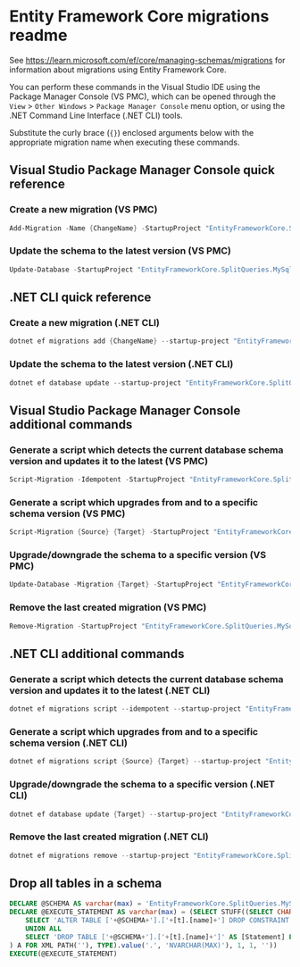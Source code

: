 # Entity Framework Core migrations readme

See <https://learn.microsoft.com/ef/core/managing-schemas/migrations> for information about migrations
using Entity Framework Core.

You can perform these commands in the Visual Studio IDE using the Package Manager Console (VS PMC), which can
be opened through the `View` > `Other Windows` > `Package Manager Console` menu option, or using the .NET
Command Line Interface (.NET CLI) tools.

Substitute the curly brace (`{}`) enclosed arguments below with the appropriate migration name when
executing these commands.

## Visual Studio Package Manager Console quick reference

### Create a new migration (VS PMC)

```powershell
Add-Migration -Name {ChangeName} -StartupProject "EntityFrameworkCore.SplitQueries.MySql.Api" -Project "EntityFrameworkCore.SplitQueries.MySql.Infrastructure"
```

### Update the schema to the latest version (VS PMC)

```powershell
Update-Database -StartupProject "EntityFrameworkCore.SplitQueries.MySql.Api" -Project "EntityFrameworkCore.SplitQueries.MySql.Infrastructure"
```

## .NET CLI quick reference

### Create a new migration (.NET CLI)

```powershell
dotnet ef migrations add {ChangeName} --startup-project "EntityFrameworkCore.SplitQueries.MySql.Api" --project "EntityFrameworkCore.SplitQueries.MySql.Infrastructure"
```

### Update the schema to the latest version (.NET CLI)

```powershell
dotnet ef database update --startup-project "EntityFrameworkCore.SplitQueries.MySql.Api" --project "EntityFrameworkCore.SplitQueries.MySql.Infrastructure"
```

## Visual Studio Package Manager Console additional commands

### Generate a script which detects the current database schema version and updates it to the latest (VS PMC)

```powershell
Script-Migration -Idempotent -StartupProject "EntityFrameworkCore.SplitQueries.MySql.Api" -Project "EntityFrameworkCore.SplitQueries.MySql.Infrastructure"
```

### Generate a script which upgrades from and to a specific schema version (VS PMC)

```powershell
Script-Migration {Source} {Target} -StartupProject "EntityFrameworkCore.SplitQueries.MySql.Api" -Project "EntityFrameworkCore.SplitQueries.MySql.Infrastructure"
```

### Upgrade/downgrade the schema to a specific version (VS PMC)

```powershell
Update-Database -Migration {Target} -StartupProject "EntityFrameworkCore.SplitQueries.MySql.Api" -Project "EntityFrameworkCore.SplitQueries.MySql.Infrastructure"
```

### Remove the last created migration (VS PMC)

```powershell
Remove-Migration -StartupProject "EntityFrameworkCore.SplitQueries.MySql.Api" -Project "EntityFrameworkCore.SplitQueries.MySql.Infrastructure"
```

## .NET CLI additional commands

### Generate a script which detects the current database schema version and updates it to the latest (.NET CLI)

```powershell
dotnet ef migrations script --idempotent --startup-project "EntityFrameworkCore.SplitQueries.MySql.Api" --project "EntityFrameworkCore.SplitQueries.MySql.Infrastructure"
```

### Generate a script which upgrades from and to a specific schema version (.NET CLI)

```powershell
dotnet ef migrations script {Source} {Target} --startup-project "EntityFrameworkCore.SplitQueries.MySql.Api" --project "EntityFrameworkCore.SplitQueries.MySql.Infrastructure"
```

### Upgrade/downgrade the schema to a specific version (.NET CLI)

```powershell
dotnet ef database update {Target} --startup-project "EntityFrameworkCore.SplitQueries.MySql.Api" --project "EntityFrameworkCore.SplitQueries.MySql.Infrastructure"
```

### Remove the last created migration (.NET CLI)

```powershell
dotnet ef migrations remove --startup-project "EntityFrameworkCore.SplitQueries.MySql.Api" --project "EntityFrameworkCore.SplitQueries.MySql.Infrastructure"
```

## Drop all tables in a schema

```sql
DECLARE @SCHEMA AS varchar(max) = 'EntityFrameworkCore.SplitQueries.MySql'
DECLARE @EXECUTE_STATEMENT AS varchar(max) = (SELECT STUFF((SELECT CHAR(13) + CHAR(10) + [Statement] FROM (
    SELECT 'ALTER TABLE ['+@SCHEMA+'].['+[t].[name]+'] DROP CONSTRAINT ['+[fk].[name]+']' AS [Statement] FROM [sys].[foreign_keys] AS [fk] INNER JOIN [sys].[tables] AS [t] ON [t].[object_id] = [fk].[parent_object_id] INNER JOIN [sys].[schemas] AS [s] ON [s].[schema_id] = [t].[schema_id] WHERE [s].[name] = @SCHEMA
    UNION ALL
    SELECT 'DROP TABLE ['+@SCHEMA+'].['+[t].[name]+']' AS [Statement] FROM [sys].[tables] AS [t] INNER JOIN [sys].[schemas] AS [s] ON [s].[schema_id] = [t].[schema_id] WHERE [s].[name] = @SCHEMA
) A FOR XML PATH(''), TYPE).value('.', 'NVARCHAR(MAX)'), 1, 1, ''))
EXECUTE(@EXECUTE_STATEMENT)
```
